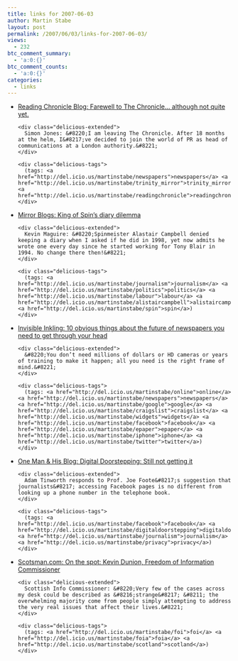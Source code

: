 ```yaml
---
title: links for 2007-06-03
author: Martin Stabe
layout: post
permalink: /2007/06/03/links-for-2007-06-03/
views:
  - 232
btc_comment_summary:
  - 'a:0:{}'
btc_comment_counts:
  - 'a:0:{}'
categories:
  - links
---
```

<ul class="delicious">
  <li>
    <div class="delicious-link">
      <a href="http://blog.readingchronicle.co.uk/archives/2007/06/farewell_to_the.html">Reading Chronicle Blog: Farewell to The Chronicle&#8230; although not quite yet.</a>
    </div>
    
    <div class="delicious-extended">
      Simon Jones: &#8220;I am leaving The Chronicle. After 18 months at the helm, I&#8217;ve decided to join the world of PR as head of communications at a London authority.&#8221;
    </div>
    
    <div class="delicious-tags">
      (tags: <a href="http://del.icio.us/martinstabe/newspapers">newspapers</a> <a href="http://del.icio.us/martinstabe/trinity_mirror">trinity_mirror</a> <a href="http://del.icio.us/martinstabe/readingchronicle">readingchronicle</a>)
    </div>
  </li>
  
  <li>
    <div class="delicious-link">
      <a href="http://blogs.mirror.co.uk/uk/kevinmaguire/june/campbell.htm">Mirror Blogs: King of Spin&#8217;s diary dilemma</a>
    </div>
    
    <div class="delicious-extended">
      Kevin Maguire: &#8220;Spinmeister Alastair Campbell denied keeping a diary when I asked if he did in 1998, yet now admits he wrote one every day since he started working for Tony Blair in 1994. No change there then!&#8221;
    </div>
    
    <div class="delicious-tags">
      (tags: <a href="http://del.icio.us/martinstabe/journalism">journalism</a> <a href="http://del.icio.us/martinstabe/politics">politics</a> <a href="http://del.icio.us/martinstabe/labour">labour</a> <a href="http://del.icio.us/martinstabe/alistaircampbell">alistaircampbell</a> <a href="http://del.icio.us/martinstabe/spin">spin</a>)
    </div>
  </li>
  
  <li>
    <div class="delicious-link">
      <a href="http://www.ryansholin.com/2007/06/02/10-obvious-things-about-the-future-of-newspapers-you-need-to-get-through-your-head/">Invisible Inkling: 10 obvious things about the future of newspapers you need to get through your head</a>
    </div>
    
    <div class="delicious-extended">
      &#8220;You don’t need millions of dollars or HD cameras or years of training to make it happen; all you need is the right frame of mind.&#8221;
    </div>
    
    <div class="delicious-tags">
      (tags: <a href="http://del.icio.us/martinstabe/online">online</a> <a href="http://del.icio.us/martinstabe/newspapers">newspapers</a> <a href="http://del.icio.us/martinstabe/google">google</a> <a href="http://del.icio.us/martinstabe/craigslist">craigslist</a> <a href="http://del.icio.us/martinstabe/widgets">widgets</a> <a href="http://del.icio.us/martinstabe/facebook">facebook</a> <a href="http://del.icio.us/martinstabe/epaper">epaper</a> <a href="http://del.icio.us/martinstabe/iphone">iphone</a> <a href="http://del.icio.us/martinstabe/twitter">twitter</a>)
    </div>
  </li>
  
  <li>
    <div class="delicious-link">
      <a href="http://www.onemanandhisblog.com/archives/2007/06/digital_doorstepping_still_not_getting_it.html">One Man & His Blog: Digital Doorstepping: Still not getting it</a>
    </div>
    
    <div class="delicious-extended">
      Adam Tinworth responds to Prof. Joe Foote&#8217;s suggestion that journalists&#8217; accessing Facebook pages is no different from looking up a phone number in the telephone book.
    </div>
    
    <div class="delicious-tags">
      (tags: <a href="http://del.icio.us/martinstabe/facebook">facebook</a> <a href="http://del.icio.us/martinstabe/digitaldoorstepping">digitaldoorstepping</a> <a href="http://del.icio.us/martinstabe/journalism">journalism</a> <a href="http://del.icio.us/martinstabe/privacy">privacy</a>)
    </div>
  </li>
  
  <li>
    <div class="delicious-link">
      <a href="http://news.scotsman.com/opinion.cfm?id=866962007">Scotsman.com: On the spot: Kevin Dunion, Freedom of Information Commissioner</a>
    </div>
    
    <div class="delicious-extended">
      Scottish Info Commissioner: &#8220;Very few of the cases across my desk could be described as &#8216;strange&#8217; &#8211; the overwhelming majority come from people simply attempting to address the very real issues that affect their lives.&#8221;
    </div>
    
    <div class="delicious-tags">
      (tags: <a href="http://del.icio.us/martinstabe/foi">foi</a> <a href="http://del.icio.us/martinstabe/foia">foia</a> <a href="http://del.icio.us/martinstabe/scotland">scotland</a>)
    </div>
  </li>
</ul>